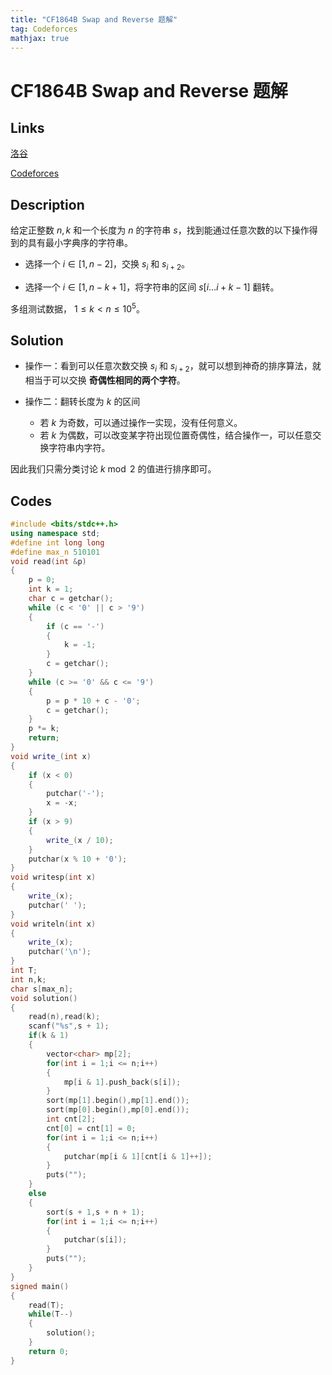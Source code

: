 ```yaml
---
title: "CF1864B Swap and Reverse 题解"
tag: Codeforces
mathjax: true
---
```


# CF1864B Swap and Reverse 题解

## Links

[洛谷](https://www.luogu.com.cn/problem/CF1864B)

[Codeforces](https://codeforces.com/problemset/problem/1864/B)

## Description

给定正整数 $n,k$ 和一个长度为 $n$ 的字符串 $s$，找到能通过任意次数的以下操作得到的具有最小字典序的字符串。

- 选择一个 $i \in [1,n - 2]$，交换 $s_{i}$ 和 $s_{i + 2}$。

- 选择一个 $i \in [1,n - k + 1]$，将字符串的区间 $s[i \dots i + k-1]$ 翻转。

多组测试数据， $1\leq k < n \leq 10^{5}$。

## Solution

- 操作一：看到可以任意次数交换 $s_{i}$ 和 $s_{i + 2}$，就可以想到神奇的排序算法，就相当于可以交换 **奇偶性相同的两个字符**。

- 操作二：翻转长度为 $k$ 的区间
  + 若 $k$ 为奇数，可以通过操作一实现，没有任何意义。
  + 若 $k$ 为偶数，可以改变某字符出现位置奇偶性，结合操作一，可以任意交换字符串内字符。
  
因此我们只需分类讨论 $k \bmod 2$ 的值进行排序即可。

## Codes

```cpp
#include <bits/stdc++.h>
using namespace std;
#define int long long
#define max_n 510101
void read(int &p)
{
    p = 0;
    int k = 1;
    char c = getchar();
    while (c < '0' || c > '9')
    {
        if (c == '-')
        {
            k = -1;
        }
        c = getchar();
    }
    while (c >= '0' && c <= '9')
    {
        p = p * 10 + c - '0';
        c = getchar();
    }
    p *= k;
    return;
}
void write_(int x)
{
    if (x < 0)
    {
        putchar('-');
        x = -x;
    }
    if (x > 9)
    {
        write_(x / 10);
    }
    putchar(x % 10 + '0');
}
void writesp(int x)
{
    write_(x);
    putchar(' ');
}
void writeln(int x)
{
    write_(x);
    putchar('\n');
}
int T;
int n,k;
char s[max_n];
void solution()
{
    read(n),read(k);
    scanf("%s",s + 1);
    if(k & 1)
    {
        vector<char> mp[2];
        for(int i = 1;i <= n;i++)
        {
            mp[i & 1].push_back(s[i]);
        }
        sort(mp[1].begin(),mp[1].end());
        sort(mp[0].begin(),mp[0].end());
        int cnt[2];
        cnt[0] = cnt[1] = 0;
        for(int i = 1;i <= n;i++)
        {
            putchar(mp[i & 1][cnt[i & 1]++]);
        }
        puts("");
    }
    else
    {
        sort(s + 1,s + n + 1);
        for(int i = 1;i <= n;i++)
        {
            putchar(s[i]);
        }
        puts("");
    }
}
signed main()
{
    read(T);
    while(T--)
    {
        solution();
    }
    return 0;
}
```